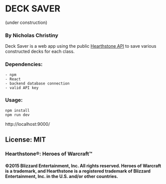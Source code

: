 # DECK SAVER 
(under construction)
### By Nicholas Christiny  
Deck Saver is a web app using the public [Hearthstone API](http://hearthstoneapi.com/ "Hearthstone API") to save various constructed decks for each class.
### Dependencies:
	- npm
	- React
	- backend database connection
	- valid API key
### Usage:
```
npm install
npm run dev
```

http://localhost:9000/

## License: MIT
### Hearthstone®: Heroes of Warcraft™
#### ©2015 Blizzard Entertainment, Inc. All rights reserved. Heroes of Warcraft is a trademark, and Hearthstone is a registered trademark of Blizzard Entertainment, Inc. in the U.S. and/or other countries.
